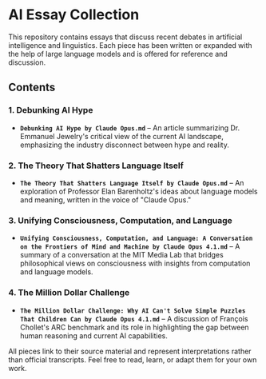 # AI Essay Collection

This repository contains essays that discuss recent debates in artificial intelligence and linguistics. Each piece has been written or expanded with the help of large language models and is offered for reference and discussion.

## Contents

### 1. Debunking AI Hype
- **`Debunking AI Hype by Claude Opus.md`** – An article summarizing Dr. Emmanuel Jewelry's critical view of the current AI landscape, emphasizing the industry disconnect between hype and reality.

### 2. The Theory That Shatters Language Itself
- **`The Theory That Shatters Language Itself by Claude Opus.md`** – An exploration of Professor Elan Barenholtz's ideas about language models and meaning, written in the voice of "Claude Opus."

### 3. Unifying Consciousness, Computation, and Language
- **`Unifying Consciousness, Computation, and Language: A Conversation on the Frontiers of Mind and Machine by Claude Opus 4.1.md`** – A summary of a conversation at the MIT Media Lab that bridges philosophical views on consciousness with insights from computation and language models.

### 4. The Million Dollar Challenge
- **`The Million Dollar Challenge: Why AI Can't Solve Simple Puzzles That Children Can by Claude Opus 4.1.md`** – A discussion of François Chollet's ARC benchmark and its role in highlighting the gap between human reasoning and current AI capabilities.

All pieces link to their source material and represent interpretations rather than official transcripts. Feel free to read, learn, or adapt them for your own work.
